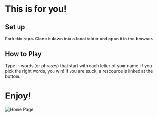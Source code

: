 # This is for you!

## Set up

Fork this repo. Clone it down into a local folder and open it in the browser.

## How to Play

Type in words (or phrases) that start with each letter of your name. If you pick the right words, you win! If you are stuck, a rescource is linked at the bottom.

# Enjoy!

![Home Page](./src/assets/homePage.jpg)

